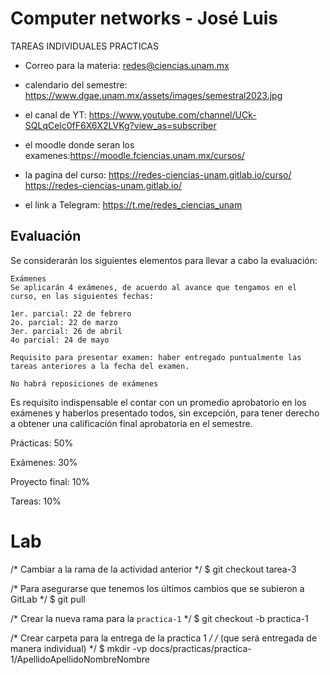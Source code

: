 # Computer networks - José Luis
TAREAS INDIVIDUALES
PRACTICAS 
- Correo para la materia: redes@ciencias.unam.mx
- calendario del semestre: https://www.dgae.unam.mx/assets/images/semestral2023.jpg
- el canal de YT: https://www.youtube.com/channel/UCk-SQLqCelc0fF6X6X2LVKg?view_as=subscriber

- el moodle donde seran los examenes:https://moodle.fciencias.unam.mx/cursos/
- la pagina del curso: https://redes-ciencias-unam.gitlab.io/curso/
https://redes-ciencias-unam.gitlab.io/
- el link a Telegram: https://t.me/redes_ciencias_unam

## Evaluación
Se considerarán los siguientes elementos para llevar a cabo la evaluación:

    Exámenes
    Se aplicarán 4 exámenes, de acuerdo al avance que tengamos en el curso, en las siguientes fechas:

    1er. parcial: 22 de febrero
    2o. parcial: 22 de marzo
    3er. parcial: 26 de abril
    4o parcial: 24 de mayo

    Requisito para presentar examen: haber entregado puntualmente las tareas anteriores a la fecha del examen.

    No habrá reposiciones de exámenes

Es requisito indispensable el contar con un promedio aprobatorio en los exámenes y haberlos presentado todos, sin excepción, para tener derecho a obtener una calificación final aprobatoria en el semestre.
 
Prácticas: 50%

Exámenes: 30%

Proyecto final: 10%

Tareas: 10%

# Lab 
/* Cambiar a la rama de la actividad anterior */
$ git checkout tarea-3

/* Para asegurarse que tenemos los últimos cambios que se subieron a GitLab */
$ git pull

/* Crear la nueva rama para la `practica-1` */
$ git checkout -b practica-1

/* Crear carpeta para la entrega de la practica 1 */
/* (que será entregada de manera individual) */
$ mkdir -vp docs/practicas/practica-1/ApellidoApellidoNombreNombre

